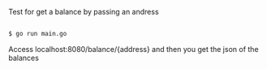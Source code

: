 Test for get a balance by passing an andress

```sh

$ go run main.go

```
Access localhost:8080/balance/{address} and then you get the json of the balances